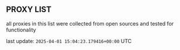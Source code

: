 ## PROXY LIST

all proxies in this list were collected from open sources and tested for functionality

last update: `2025-04-01 15:04:23.179416+00:00` UTC